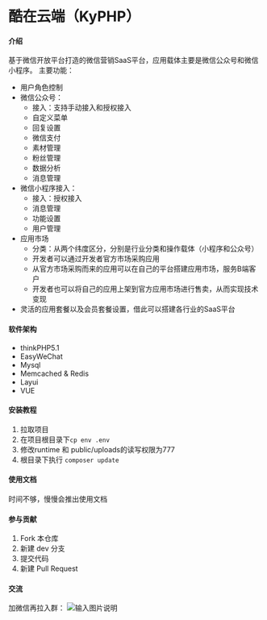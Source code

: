 # 酷在云端（KyPHP）

#### 介绍
基于微信开放平台打造的微信营销SaaS平台，应用载体主要是微信公众号和微信小程序。
主要功能：
- 用户角色控制
- 微信公众号：
    - 接入：支持手动接入和授权接入
    - 自定义菜单
    - 回复设置
    - 微信支付
    - 素材管理
    - 粉丝管理
    - 数据分析
    - 消息管理
- 微信小程序接入：
    - 接入：授权接入
    - 消息管理
    - 功能设置
    - 用户管理
- 应用市场
    - 分类：从两个纬度区分，分别是行业分类和操作载体（小程序和公众号）
    - 开发者可以通过开发者官方市场采购应用
    - 从官方市场采购而来的应用可以在自己的平台搭建应用市场，服务B端客户
    - 开发者也可以将自己的应用上架到官方应用市场进行售卖，从而实现技术变现
- 灵活的应用套餐以及会员套餐设置，借此可以搭建各行业的SaaS平台

#### 软件架构
- thinkPHP5.1
- EasyWeChat
- Mysql
- Memcached & Redis
- Layui
- VUE

#### 安装教程

1.  拉取项目
2.  在项目根目录下`cp env .env`
3.  修改runtime 和 public/uploads的读写权限为777
4.  根目录下执行 `composer update`

#### 使用文档

时间不够，慢慢会推出使用文档

#### 参与贡献

1.  Fork 本仓库
2.  新建 dev 分支
3.  提交代码
4.  新建 Pull Request

#### 交流
加微信再拉入群：
![输入图片说明](https://images.gitee.com/uploads/images/2020/0707/225138_10ed737a_15303.png "屏幕截图.png")
